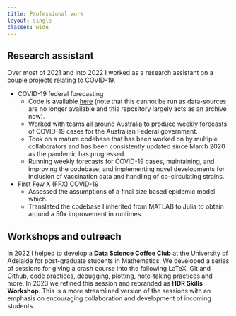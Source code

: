 ```yaml
---
title: Professional work
layout: single
classes: wide
---
```


## Research assistant

Over most of 2021 and into 2022 I worked as a research assistant on a couple projects relating to COVID-19.

- COVID-19 federal forecasting
  - Code is available [here](https://github.com/djmorris7/covid19-forecasting-aus) (note that this cannot be run as data-sources are no longer available and this repository largely acts as an archive now).
  - Worked with teams all around Australia to produce weekly forecasts of COVID-19 cases for the Australian Federal government.
  - Took on a mature codebase that has been worked on by multiple collaborators and has been consistently updated since March 2020 as the pandemic has progressed.
  - Running weekly forecasts for COVID-19 cases, maintaining, and improving the codebase, and implementing novel developments for inclusion of vaccination data and handling of co-circulating strains.
- First Few X (FFX) COVID-19
  - Assessed the assumptions of a final size based epidemic model which.
  - Translated the codebase I inherited from MATLAB to Julia to obtain around a 50x improvement in runtimes.

## Workshops and outreach

In 2022 I helped to develop a **Data Science Coffee Club** at the University of Adelaide for post-graduate students in Mathematics. We developed a series of sessions for giving a crash course into the following LaTeX, Git and Github, code practices, debugging, plotting, note-taking practices and more. In 2023 we refined this session and rebranded as **HDR Skills Workshop**. This is a more streamlined version of the sessions with an emphasis on encouraging collaboration and development of incoming students.
